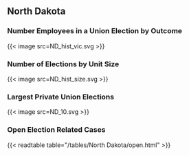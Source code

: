 ##  North Dakota

### Number Employees in a Union Election by Outcome
{{< image src=ND_hist_vic.svg >}}

### Number of Elections by Unit Size
{{< image src=ND_hist_size.svg >}}

### Largest Private Union Elections
{{< image src=ND_10.svg >}}

### Open Election Related Cases
{{< readtable table="/tables/North Dakota/open.html" >}}

